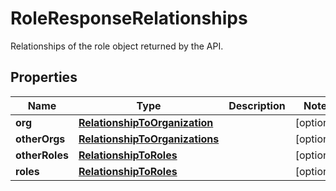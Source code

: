 

# RoleResponseRelationships

Relationships of the role object returned by the API.
## Properties

Name | Type | Description | Notes
------------ | ------------- | ------------- | -------------
**org** | [**RelationshipToOrganization**](RelationshipToOrganization.md) |  |  [optional]
**otherOrgs** | [**RelationshipToOrganizations**](RelationshipToOrganizations.md) |  |  [optional]
**otherRoles** | [**RelationshipToRoles**](RelationshipToRoles.md) |  |  [optional]
**roles** | [**RelationshipToRoles**](RelationshipToRoles.md) |  |  [optional]



